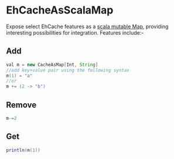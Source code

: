 # EhCacheAsScalaMap
Expose select EhCache features as a [scala mutable Map](), providing interesting possibilities for integration.
Features include:-

## Add
```java
val m = new CacheAsMap[Int, String]
//add key+value pair using the following syntax
m(1) = "a"
//or
m += (2 -> "b")
```

## Remove
```java
m-=2
```

## Get
```java
println(m(1))
```





